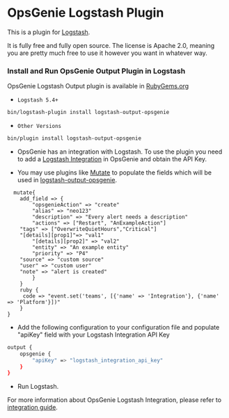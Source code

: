 # OpsGenie Logstash Plugin

This is a plugin for [Logstash](https://github.com/elastic/logstash).

It is fully free and fully open source. The license is Apache 2.0, meaning you are pretty much free to use it however you want in whatever way.

### Install and Run OpsGenie Output Plugin in Logstash

OpsGenie Logstash Output plugin is available in [RubyGems.org](https://rubygems.org/gems/logstash-output-opsgenie)

- `Logstash 5.4+`
```sh
bin/logstash-plugin install logstash-output-opsgenie
```
- `Other Versions`
```sh
bin/plugin install logstash-output-opsgenie
```

- OpsGenie has an integration with Logstash. To use the plugin you need to add a [Logstash Integration](https://app.opsgenie.com/integration?add=Logstash) in OpsGenie and obtain the API Key.

- You may use plugins like [Mutate](https://www.elastic.co/guide/en/logstash/current/plugins-filters-mutate.html) to populate the fields which will be used in [logstash-output-opsgenie](https://github.com/opsgenie/logstash-output-opsgenie).
```filter {
  mutate{
    add_field => {
        "opsgenieAction" => "create"
        "alias" => "neo123"
        "description" => "Every alert needs a description"
        "actions" => ["Restart", "AnExampleAction"]
	"tags" => ["OverwriteQuietHours","Critical"]
	"[details][prop1]"=> "val1"
        "[details][prop2]" => "val2"
        "entity" => "An example entity"
        "priority" => "P4"
	"source" => "custom source"
	"user" => "custom user"
	"note" => "alert is created"
        }
    }
    ruby {
 	 code => "event.set('teams', [{'name' => 'Integration'}, {'name' => 'Platform'}])"
    }
}
```

- Add the following configuration to your configuration file and populate "apiKey" field with your Logstash Integration API Key
```sh
output {
	opsgenie {
		"apiKey" => "logstash_integration_api_key"
	}
}
```
- Run Logstash.

For more information about OpsGenie Logstash Integration, please refer to [integration guide](https://docs.opsgenie.com/docs/logstash-integration).
